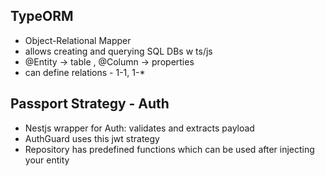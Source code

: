 ## TypeORM

- Object-Relational Mapper
- allows creating and querying SQL DBs w ts/js
- @Entity -> table , @Column -> properties
- can define relations - 1-1, 1-*

## Passport Strategy - Auth

 - Nestjs wrapper for Auth: validates and extracts payload
 - AuthGuard uses this jwt strategy
 - Repository has predefined functions which can be used after injecting your entity 



